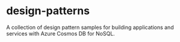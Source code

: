 # design-patterns
A collection of design pattern samples for building applications and services with Azure Cosmos DB for NoSQL.

